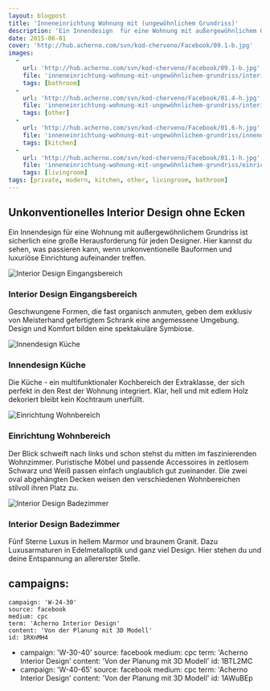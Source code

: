 ```yaml
---
layout: blogpost
title: 'Inneneinrichtung Wohnung mit (ungewöhnlichem Grundriss)'
description: 'Ein Innendesign  für eine Wohnung mit außergewöhnlichem Grundriss ist sicherlich eine große  Herausforderung für jeden Designer. Hier kannst du sehen, was passieren kann, wenn unkonventionelle Bauformen und luxuriöse Einrichtung aufeinander treffen.'
date: 2015-06-01
cover: 'http://hub.acherno.com/svn/kod-cherveno/Facebook/09.1-b.jpg'
images:
  -
    url: 'http://hub.acherno.com/svn/kod-cherveno/Facebook/09.1-b.jpg'
    file: 'inneneinrichtung-wohnung-mit-ungewöhnlichem-grundriss/interior-design-badezimmer.jpg'
    tags: [bathroom]
  -
    url: 'http://hub.acherno.com/svn/kod-cherveno/Facebook/01.4-h.jpg'
    file: 'inneneinrichtung-wohnung-mit-ungewöhnlichem-grundriss/interior-design-eingangsbereich.jpg'
    tags: [other]
  -
    url: 'http://hub.acherno.com/svn/kod-cherveno/Facebook/01.6-h.jpg'
    file: 'inneneinrichtung-wohnung-mit-ungewöhnlichem-grundriss/innendesign-küche.jpg'
    tags: [kitchen]
  -
    url: 'http://hub.acherno.com/svn/kod-cherveno/Facebook/01.1-h.jpg'
    file: 'inneneinrichtung-wohnung-mit-ungewöhnlichem-grundriss/einrichtung-wohnbereich.jpg'
    tags: [livingroom]
tags: [private, modern, kitchen, other, livingroom, bathroom]
---
```

## **Unkonventionelles Interior Design** ohne Ecken
Ein Innendesign  für eine Wohnung mit außergewöhnlichem Grundriss ist sicherlich eine große  Herausforderung für jeden Designer. Hier kannst du sehen, was passieren kann, wenn unkonventionelle Bauformen und luxuriöse Einrichtung aufeinander treffen. 

![Interior Design Eingangsbereich](inneneinrichtung-wohnung-mit-ungewöhnlichem-grundriss/interior-design-eingangsbereich.jpg)
### Interior Design **Eingangsbereich**

Geschwungene Formen, die fast organisch anmuten, geben dem exklusiv von Meisterhand gefertigtem Schrank eine angemessene Umgebung. Design und Komfort bilden eine spektakuläre Symbiose.

![Innendesign Küche](inneneinrichtung-wohnung-mit-ungewöhnlichem-grundriss/innendesign-küche.jpg)
### Innendesign **Küche**

Die Küche - ein multifunktionaler Kochbereich der Extraklasse, der sich perfekt in den  Rest der Wohnung integriert. Klar, hell und mit edlem Holz dekoriert bleibt kein Kochtraum unerfüllt. 

![Einrichtung Wohnbereich](inneneinrichtung-wohnung-mit-ungewöhnlichem-grundriss/einrichtung-wohnbereich.jpg)
### Einrichtung **Wohnbereich**

Der Blick schweift nach links und schon stehst du mitten im faszinierenden Wohnzimmer. Puristische Möbel und passende Accessoires  in zeitlosem Schwarz und Weiß passen einfach unglaublich gut zueinander. Die zwei oval abgehängten Decken weisen den verschiedenen Wohnbereichen stilvoll ihren Platz zu. 

![Interior Design Badezimmer](inneneinrichtung-wohnung-mit-ungewöhnlichem-grundriss/interior-design-badezimmer.jpg)
### Interior Design **Badezimmer**

Fünf Sterne Luxus in hellem Marmor und braunem Granit. Dazu Luxusarmaturen in Edelmetalloptik und ganz viel Design. Hier stehen du und deine Entspannung an allererster Stelle.

campaigns:
  -
    campaign: 'W-24-30' 
    source: facebook
    medium: cpc
    term: 'Acherno Interior Design'
    content: 'Von der Planung mit 3D Modell'
    id: 1RXnMH4
  -
    campaign: 'W-30-40' 
    source: facebook
    medium: cpc
    term: 'Acherno Interior Design'
    content: 'Von der Planung mit 3D Modell'
    id: 1BTL2MC
  -
    campaign: 'W-40-65' 
    source: facebook
    medium: cpc
    term: 'Acherno Interior Design'
    content: 'Von der Planung mit 3D Modell'
    id: 1AWuBEp
